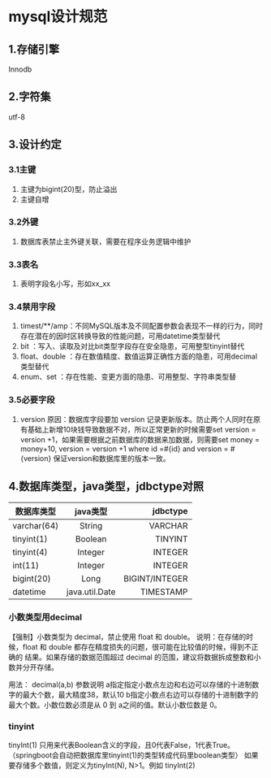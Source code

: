# mysql设计规范

## 1.存储引擎
Innodb

## 2.字符集
utf-8

## 3.设计约定
### 3.1主键
1. 主键为bigint(20)型，防止溢出
2. 主键自增

### 3.2外键
1. 数据库表禁止主外键关联，需要在程序业务逻辑中维护

### 3.3表名
1. 表明字段名小写，形如xx_xx

### 3.4禁用字段
1. timest/**/amp：不同MySQL版本及不同配置参数会表现不一样的行为，同时存在潜在的因时区转换导致的性能问题，可用datetime类型替代
2. bit ：写入、读取及对比bit类型字段存在安全隐患，可用整型tinyint替代
3. float、double ：存在数值精度、数值运算正确性方面的隐患，可用decimal类型替代
4. enum、set ：存在性能、变更方面的隐患、可用整型、字符串类型替

### 3.5必要字段
1. version
原因：数据库字段要加 version  记录更新版本。防止两个人同时在原有基础上新增10块钱导致数据不对，所以正常更新的时候需要set version = version +1，如果需要根据之前数据库的数据来加数据，则需要set money = money+10, version = version +1 where id =#{id} and version = #{version} 保证version和数据库里的版本一致。

## 4.数据库类型，java类型，jdbctype对照
数据库类型|java类型|jdbctype
--|:--:|--:
varchar(64) | String | VARCHAR
tinyint(1) | Boolean | TINYINT
tinyint(4) | Integer | INTEGER
int(11) | Integer | INTEGER
bigint(20) | Long | BIGINT/INTEGER
datetime |java.util.Date | TIMESTAMP

### 小数类型用decimal
【强制】小数类型为 decimal，禁止使用 float 和 double。
说明：在存储的时候，float 和 double 都存在精度损失的问题，很可能在比较值的时候，得到不正确的
结果。如果存储的数据范围超过 decimal 的范围，建议将数据拆成整数和小数并分开存储。

用法：
decimal(a,b)
参数说明
a指定指定小数点左边和右边可以存储的十进制数字的最大个数，最大精度38，默认10
b指定小数点右边可以存储的十进制数字的最大个数。小数位数必须是从 0 到 a之间的值。默认小数位数是 0。

### tinyint
tinyInt(1) 只用来代表Boolean含义的字段，且0代表False，1代表True。（springboot会自动把数据库里tinyint(1)的类型转成代码里boolean类型）
如果要存储多个数值，则定义为tinyInt(N), N>1。例如 tinyInt(2)